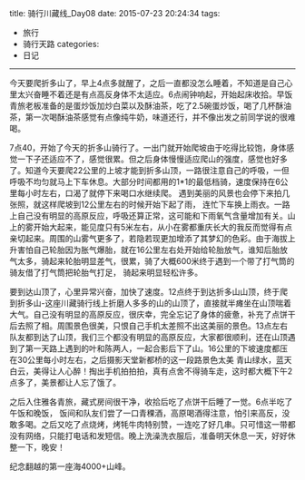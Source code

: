 title: 骑行川藏线_Day08
date: 2015-07-23 20:24:34
tags:
- 旅行
- 骑行天路
categories:
- 日记
---

今天要爬折多山了，早上4点多就醒了，之后一直都没怎么睡着，不知道是自己心里太兴奋睡不着还是有点高反身体不太适应。6点闹钟响起，开始起床收拾。早饭青旅老板准备的是蛋炒饭加炒白菜以及酥油茶，吃了2.5碗蛋炒饭，喝了几杯酥油茶，第一次喝酥油茶感觉有点像纯牛奶，味道还行，并不像出发之前同学说的很难喝。

7点40，开始了今天的折多山骑行了。一出门就开始爬坡由于吃得比较饱，身体感觉一下子还适应不了，感觉很累。但之后身体慢慢适应爬山的强度，感觉也好多了。知道今天要爬22公里的上坡才能到折多山顶，一路很注意自己的呼吸，一但呼吸不均匀就马上下车休息。大部分时间都用的1*1的最低档骑，速度保持在6公里每小时左右，口渴了就停下来喝口水继续爬。 遇到美丽的风景也会停下来拍几张照，就这样爬坡到12公里左右的时候开始下起了雨， 连忙下车换上雨衣。一路上自己没有明显的高原反应，呼吸还算正常，这可能和下雨氧气含量增加有关。山上的雾开始大起来，能见度只有5米左右，从小在雾都重庆长大的我反而觉得有点亲切起来。周围的山雾气更多了，若隐若现更加增添了其梦幻的色彩。由于海拔上升害怕自己轮胎因为胀气爆胎，就在16公里左右处开始给轮胎放气，谁知后胎放气太多，骑起来轮胎明显差气，很累，骑了大概600米终于遇到一个带了打气筒的骑友借了打气筒把轮胎气打足， 骑起来明显轻松许多。

要到达山顶了，心里异常兴奋，加快了速度。12点终于到达折多山山顶，终于爬到折多山-这座川藏骑行线上折磨人多多的山的山顶了，直接就半瘫坐在山顶喘着大气。自己没有明显的高原反应，很庆幸，完全忘记了身体的疲惫，补充了点饼干后去照了相。周围景色很美，只恨自己手机太差照不出这美丽的景色。13点左右队友都到达了山顶，我们三个都没有明显的高原反应，大家都很顺利，还在山顶遇到了第一天路上遇到的叶和陈两人，一起合影后下了山。16公里的下坡速度都压在30公里每小时左右，之后摄影天堂新都桥的这一段路景色太美 青山绿水，蓝天白云，美得让人心醉！掏出手机拍拍拍，真有点舍不得骑车走，这时都大概下午2点多了，美景都让人忘了饿了。

之后入住雅各青旅，藏式房间很干净，收拾后吃了点饼干后睡了一觉。6点半吃了午饭和晚饭， 饭间和队友们尝了一口青稞酒，高原喝酒得注意，怕引来高反，没敢多喝。之后又吃了点烧烤，烤牦牛肉特别赞，一连吃了好几串。只可惜这一带都没有网络，只能打电话和发短信。晚上洗澡洗衣服后，准备明天休息一天，好好休整一下，晚安！

纪念翻越的第一座海4000+山峰。


